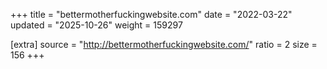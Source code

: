 +++
title = "bettermotherfuckingwebsite.com"
date = "2022-03-22"
updated = "2025-10-26"
weight = 159297

[extra]
source = "http://bettermotherfuckingwebsite.com/"
ratio = 2
size = 156
+++
